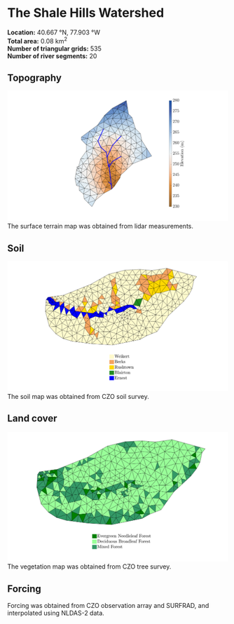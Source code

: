 # The Shale Hills Watershed
**Location:** 40.667 &deg;N, 77.903 &deg;W<br>
**Total area:** 0.08 km<sup>2</sup><br>
**Number of triangular grids:** 535<br>
**Number of river segments:** 20

## Topography
![Topography](https://github.com/PSUmodeling/PIHM-Simulations/blob/master/ColeFarm/images/topo.png "Topography")
The surface terrain map was obtained from lidar measurements.

## Soil
![Soil](https://github.com/PSUmodeling/PIHM-Simulations/blob/master/ShaleHills/images/soil.png "Soil")
The soil map was obtained from CZO soil survey.

## Land cover
![Land cover](https://github.com/PSUmodeling/PIHM-Simulations/blob/master/ShaleHills/images/lc.png "Land cover")
The vegetation map was obtained from CZO tree survey.

## Forcing
Forcing was obtained from CZO observation array and SURFRAD, and interpolated using NLDAS-2 data.
